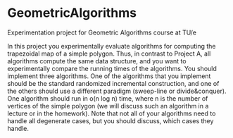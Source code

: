 GeometricAlgorithms
===================

Experimentation project for Geometric Algorithms course at TU/e

In this project you experimentally evaluate algorithms for computing the trapezoidal map of a simple polygon. Thus, in contrast to Project A, all algorithms compute the same data structure, and you want to experimentally compare the running times of the algorithms. You should implement three algorithms. One of the algorithms that you implement should be the standard randomized incremental construction, and one of the others should use a different paradigm (sweep-line or divide&conquer). One algorithm should run in o(n log n) time, where n is the number of vertices of the simple polygon (we will discuss such an algorithm in a lecture or in the homework). Note that not all of your algorithms need to handle all degenerate cases, but you should discuss, which cases they handle.
